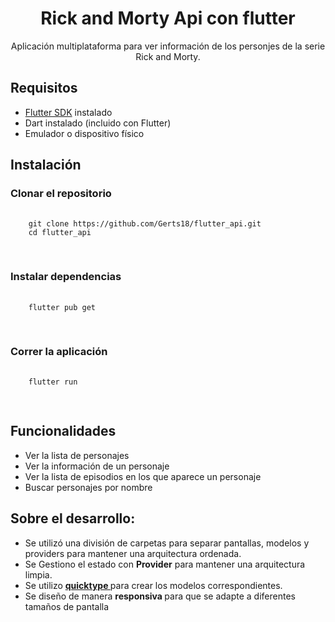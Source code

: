 <body>
    <h1 align="center">Rick and Morty Api con flutter</h1>
    <p align="center">
        Aplicación multiplataforma para ver información de los personjes de la serie Rick and Morty.
    </p>
    <h2> Requisitos </h2>
    <ul>
        <li><a href="https://flutter.dev/docs/get-started/install">Flutter SDK</a> instalado</li>
        <li>Dart instalado (incluido con Flutter)</li>
        <li>Emulador o dispositivo físico</li>
    </ul>
    <h2>Instalación</h2>
    <h3>Clonar el repositorio</h3>
    <pre>
        <code>
    git clone https://github.com/Gerts18/flutter_api.git
    cd flutter_api
        </code>
    </pre>
    <h3>Instalar dependencias</h3>
    <pre>
        <code>
    flutter pub get
        </code>
    </pre>
    <h3>Correr la aplicación</h3>
    <pre>
        <code>
    flutter run
        </code>
    </pre>
    <h2>Funcionalidades</h2>
    <ul>
        <li>Ver la lista de personajes</li>
        <li>Ver la información de un personaje</li>
        <li>Ver la lista de episodios en los que aparece un personaje</li>
        <li>Buscar personajes por nombre</li>
    </ul>
    <h2>Sobre el desarrollo: </h2>
    <ul>
        <li>Se utilizó una división de carpetas para separar pantallas, modelos y providers para mantener una arquitectura ordenada.</li>
        <li>Se Gestiono el estado con <strong>Provider</strong> para mantener una arquitectura limpia.</li>
        <li> Se utilizo <a href='https://app.quicktype.io/' >  <strong> quicktype </strong>  </a>  para crear los modelos correspondientes. </li>
        <li> Se diseño de manera <strong>responsiva </strong> para que se adapte a diferentes tamaños de pantalla </li>
    </ul>
</body>